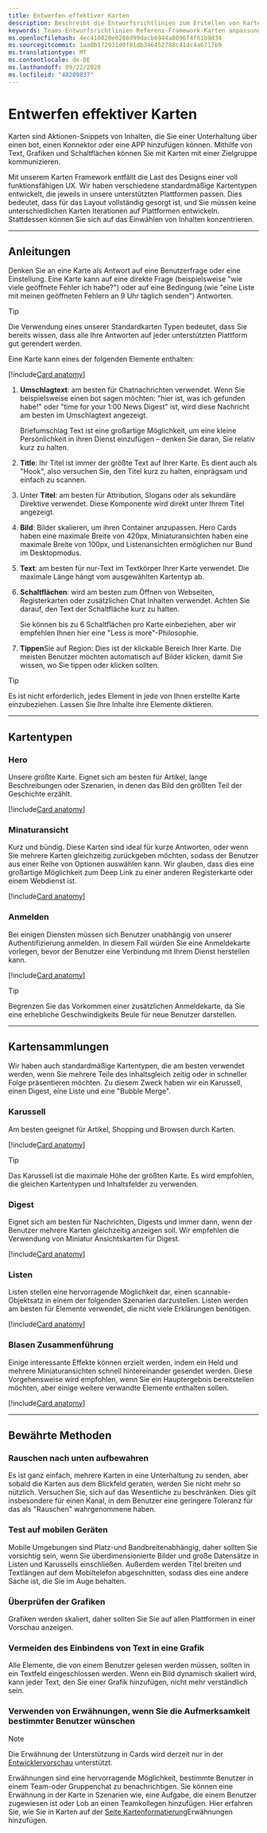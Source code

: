 ```yaml
---
title: Entwerfen effektiver Karten
description: Beschreibt die Entwurfsrichtlinien zum Erstellen von Karten.
keywords: Teams-Entwurfsrichtlinien Referenz-Framework-Karten anpassungsfähiges Leichtgewicht
ms.openlocfilehash: 4ec410820e0288d99dacb6944a8096f4f61b9d34
ms.sourcegitcommit: 1aa0b172931d0f81db346452788c41dc4a6717b9
ms.translationtype: MT
ms.contentlocale: de-DE
ms.lasthandoff: 09/22/2020
ms.locfileid: "48209837"
---
```

# <a name="design-effective-cards"></a>Entwerfen effektiver Karten

Karten sind Aktionen-Snippets von Inhalten, die Sie einer Unterhaltung über einen bot, einen Konnektor oder eine APP hinzufügen können. Mithilfe von Text, Grafiken und Schaltflächen können Sie mit Karten mit einer Zielgruppe kommunizieren.

Mit unserem Karten Framework entfällt die Last des Designs einer voll funktionsfähigen UX. Wir haben verschiedene standardmäßige Kartentypen entwickelt, die jeweils in unsere unterstützten Plattformen passen. Dies bedeutet, dass für das Layout vollständig gesorgt ist, und Sie müssen keine unterschiedlichen Karten Iterationen auf Plattformen entwickeln. Stattdessen können Sie sich auf das Einwählen von Inhalten konzentrieren.

---

## <a name="guidelines"></a>Anleitungen

Denken Sie an eine Karte als Antwort auf eine Benutzerfrage oder eine Einstellung. Eine Karte kann auf eine direkte Frage (beispielsweise "wie viele geöffnete Fehler ich habe?") oder auf eine Bedingung (wie "eine Liste mit meinen geöffneten Fehlern an 9 Uhr täglich senden") Antworten.

> [!TIP]
> Die Verwendung eines unserer Standardkarten Typen bedeutet, dass Sie bereits wissen, dass alle Ihre Antworten auf jeder unterstützten Plattform gut gerendert werden.

Eine Karte kann eines der folgenden Elemente enthalten:<br />

[!include[Card anatomy](~/includes/design/card-image-anatomy.html)]

1. **Umschlagtext**: am besten für Chatnachrichten verwendet. Wenn Sie beispielsweise einen bot sagen möchten: "hier ist, was ich gefunden habe!" oder "time for your 1:00 News Digest" ist, wird diese Nachricht am besten im Umschlagtext angezeigt.

   Briefumschlag Text ist eine großartige Möglichkeit, um eine kleine Persönlichkeit in ihren Dienst einzufügen – denken Sie daran, Sie relativ kurz zu halten.

2. **Title**: Ihr Titel ist immer der größte Text auf Ihrer Karte. Es dient auch als "Hook", also versuchen Sie, den Titel kurz zu halten, einprägsam und einfach zu scannen.

3. Unter **Titel**: am besten für Attribution, Slogans oder als sekundäre Direktive verwendet. Diese Komponente wird direkt unter Ihrem Titel angezeigt.

4. **Bild**: Bilder skalieren, um ihren Container anzupassen. Hero Cards haben eine maximale Breite von 420px, Miniaturansichten haben eine maximale Breite von 100px, und Listenansichten ermöglichen nur Bund im Desktopmodus.

5. **Text**: am besten für nur-Text im Textkörper Ihrer Karte verwendet. Die maximale Länge hängt vom ausgewählten Kartentyp ab.

6. **Schaltflächen**: wird am besten zum Öffnen von Webseiten, Registerkarten oder zusätzlichen Chat Inhalten verwendet. Achten Sie darauf, den Text der Schaltfläche kurz zu halten.

   Sie können bis zu 6 Schaltflächen pro Karte einbeziehen, aber wir empfehlen Ihnen hier eine "Less is more"-Philosophie.

7. **Tippen**Sie auf Region: Dies ist der klickable Bereich Ihrer Karte. Die meisten Benutzer möchten automatisch auf Bilder klicken, damit Sie wissen, wo Sie tippen oder klicken sollten.

> [!TIP]
> Es ist nicht erforderlich, jedes Element in jede von Ihnen erstellte Karte einzubeziehen. Lassen Sie Ihre Inhalte ihre Elemente diktieren.

---

## <a name="types-of-cards"></a>Kartentypen

### <a name="hero"></a>Hero

Unsere größte Karte. Eignet sich am besten für Artikel, lange Beschreibungen oder Szenarien, in denen das Bild den größten Teil der Geschichte erzählt.

[!include[Card anatomy](~/includes/design/card-image-hero.html)]

### <a name="thumbnail"></a>Minaturansicht

Kurz und bündig. Diese Karten sind ideal für kurze Antworten, oder wenn Sie mehrere Karten gleichzeitig zurückgeben möchten, sodass der Benutzer aus einer Reihe von Optionen auswählen kann. Wir glauben, dass dies eine großartige Möglichkeit zum Deep Link zu einer anderen Registerkarte oder einem Webdienst ist.

[!include[Card anatomy](~/includes/design/card-image-thumbnail.html)]

### <a name="sign-in"></a>Anmelden

Bei einigen Diensten müssen sich Benutzer unabhängig von unserer Authentifizierung anmelden. In diesem Fall würden Sie eine Anmeldekarte vorlegen, bevor der Benutzer eine Verbindung mit Ihrem Dienst herstellen kann.

[!include[Card anatomy](~/includes/design/card-image-signin.html)]

> [!TIP]
> Begrenzen Sie das Vorkommen einer zusätzlichen Anmeldekarte, da Sie eine erhebliche Geschwindigkeits Beule für neue Benutzer darstellen.

---

## <a name="card-collections"></a>Kartensammlungen

Wir haben auch standardmäßige Kartentypen, die am besten verwendet werden, wenn Sie mehrere Teile des inhaltsgleich zeitig oder in schneller Folge präsentieren möchten. Zu diesem Zweck haben wir ein Karussell, einen Digest, eine Liste und eine "Bubble Merge".

### <a name="carousel"></a>Karussell

Am besten geeignet für Artikel, Shopping und Browsen durch Karten.

[!include[Card anatomy](~/includes/design/card-image-carousel.html)]

> [!TIP]
> Das Karussell ist die maximale Höhe der größten Karte. Es wird empfohlen, die gleichen Kartentypen und Inhaltsfelder zu verwenden.

### <a name="digest"></a>Digest

Eignet sich am besten für Nachrichten, Digests und immer dann, wenn der Benutzer mehrere Karten gleichzeitig anzeigen soll. Wir empfehlen die Verwendung von Miniatur Ansichtskarten für Digest.

[!include[Card anatomy](~/includes/design/card-image-digest.html)]

### <a name="lists"></a>Listen

Listen stellen eine hervorragende Möglichkeit dar, einen scannable-Objektsatz in einem der folgenden Szenarien darzustellen. Listen werden am besten für Elemente verwendet, die nicht viele Erklärungen benötigen.

[!include[Card anatomy](~/includes/design/card-image-list.html)]

### <a name="bubble-merge"></a>Blasen Zusammenführung

Einige interessante Effekte können erzielt werden, indem ein Held und mehrere Miniaturansichten schnell hintereinander gesendet werden. Diese Vorgehensweise wird empfohlen, wenn Sie ein Hauptergebnis bereitstellen möchten, aber einige weitere verwandte Elemente enthalten sollen.

[!include[Card anatomy](~/includes/design/card-image-bubble-merge.html)]

---

## <a name="best-practices"></a>Bewährte Methoden

### <a name="keep-the-noise-down"></a>Rauschen nach unten aufbewahren

Es ist ganz einfach, mehrere Karten in eine Unterhaltung zu senden, aber sobald die Karten aus dem Blickfeld geraten, werden Sie nicht mehr so nützlich. Versuchen Sie, sich auf das Wesentliche zu beschränken. Dies gilt insbesondere für einen Kanal, in dem Benutzer eine geringere Toleranz für das als "Rauschen" wahrgenommene haben.

### <a name="test-on-mobile"></a>Test auf mobilen Geräten

Mobile Umgebungen sind Platz-und Bandbreitenabhängig, daher sollten Sie vorsichtig sein, wenn Sie überdimensionierte Bilder und große Datensätze in Listen und Karussells einschließen. Außerdem werden Titel breiten und Textlängen auf dem Mobiltelefon abgeschnitten, sodass dies eine andere Sache ist, die Sie im Auge behalten.

### <a name="check-your-graphics"></a>Überprüfen der Grafiken

Grafiken werden skaliert, daher sollten Sie Sie auf allen Plattformen in einer Vorschau anzeigen.

### <a name="avoid-including-text-in-a-graphic"></a>Vermeiden des Einbindens von Text in eine Grafik

Alle Elemente, die von einem Benutzer gelesen werden müssen, sollten in ein Textfeld eingeschlossen werden. Wenn ein Bild dynamisch skaliert wird, kann jeder Text, den Sie einer Grafik hinzufügen, nicht mehr verständlich sein.

### <a name="use-mentions-if-you-want-the-attention-of-specific-users"></a>Verwenden von Erwähnungen, wenn Sie die Aufmerksamkeit bestimmter Benutzer wünschen

> [!NOTE]
> Die Erwähnung der Unterstützung in Cards wird derzeit nur in der [Entwicklervorschau](~/resources/dev-preview/developer-preview-intro.md) unterstützt.

Erwähnungen sind eine hervorragende Möglichkeit, bestimmte Benutzer in einem Team-oder Gruppenchat zu benachrichtigen. Sie können eine Erwähnung in der Karte in Szenarien wie, eine Aufgabe, die einem Benutzer zugewiesen ist oder Lob an einen Teamkollegen hinzufügen. Hier erfahren Sie, wie Sie in Karten auf der [Seite Kartenformatierung](~/task-modules-and-cards/cards/cards-format.md)Erwähnungen hinzufügen. 
